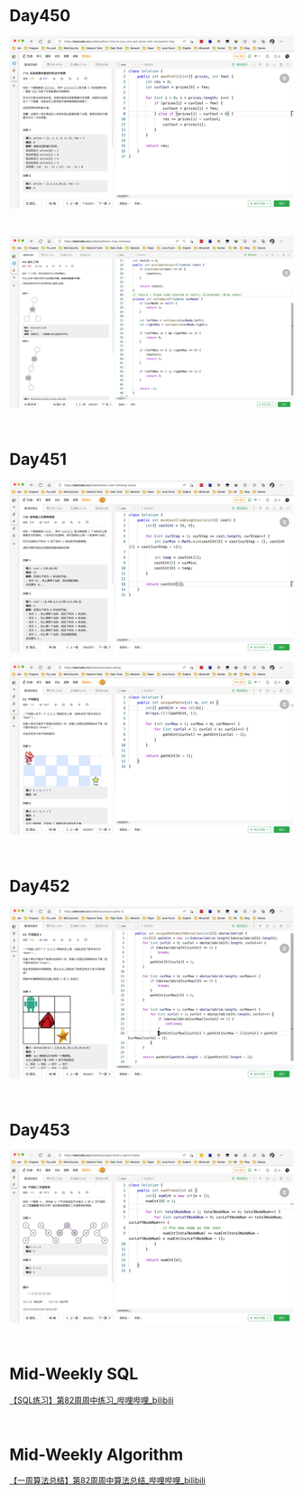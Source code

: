 # Day450

![day450-01](assets/day450-01.png)

&nbsp;

![day450-02](assets/day450-02.png)

&nbsp;

# Day451

![day451-01](assets/day451-01.png)



![day451-02](assets/day451-02.png)

&nbsp;

# Day452

![day452](assets/day452.png)

&nbsp;

# Day453

![day453](assets/day453.png)

&nbsp;

# Mid-Weekly SQL

[【SQL练习】第82周周中练习_哔哩哔哩_bilibili](https://www.bilibili.com/video/BV1SK411S7uV/)

&nbsp;

# Mid-Weekly Algorithm

[【一周算法总结】第82周周中算法总结_哔哩哔哩_bilibili](https://www.bilibili.com/video/BV1XP411N7Zm/?vd_source=0e2e4fb78a4d00f87c3860e1ba2bc5b7)



